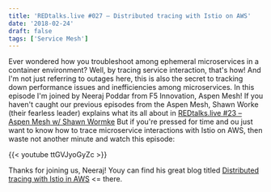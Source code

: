 ```yaml
---
title: 'REDtalks.live #027 – Distributed tracing with Istio on AWS'
date: '2018-02-24'
draft: false
tags: ['Service Mesh']
---
```


Ever wondered how you troubleshoot among ephemeral microservices in a container environment? Well, by tracing service interaction, that's how! And I'm not just referring to outages here, this is also the secret to tracking down performance issues and inefficiencies among microservices. In this episode I'm joined by Neeraj Poddar from F5 Innovation, Aspen Mesh! If you haven't caught our previous episodes from the Aspen Mesh, Shawn Worke (their fearless leader) explains what its all about in [REDtalks.live #23 – Aspen Mesh w/ Shawn Wormke](http://redtalks.live/2017/12/18/redtalks-live-23-aspen-mesh-w-shawn-wormke/) But if you're pressed for time and ou just want to know how to trace microservice interactions with Istio on AWS, then waste not another minute and watch this episode:

{{< youtube ttGVJyoGyZc >}}

Thanks for joining us, Neeraj! Youy can find his great blog titled [Distributed tracing with Istio in AWS](https://aspenmesh.io/blog/2018/01/distributed-tracing-with-istio-in-aws/) <= there.